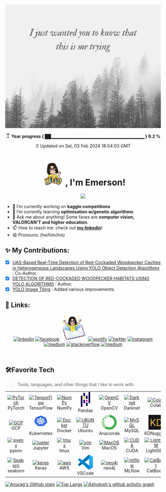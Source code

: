 <p align="center">
<a href="https://open.spotify.com/track/7kt9e9LFSpN1zQtYEl19o1?si=67b666fbca574e14"><img width="511" height="400" src="https://github.com/emersondelemmus/emersondelemmus/blob/master/img/quotable_quote_stretch.png"></a>
</p>

<p align="center">
<img src = "https://github.com/emersondelemmus/emersondelemmus/blob/master/img/hourglass-timer.gif" width="15"/> <b> Year progress { ██▁▁▁▁▁▁▁▁▁▁▁▁▁▁▁▁▁▁▁▁▁▁▁▁▁▁▁▁ } 9.2 % </b>
</p>
<p align="center">
⏰ Updated on Sat, 03 Feb 2024 18:04:03 GMT
</p>


<h1 align="center"> <img height="80" img src="https://github.com/emersondelemmus/emersondelemmus/blob/master/img/hello.png"/>, I'm Emerson!</h1>
<p align="center">
 <img alig src = "https://github-profile-trophy.vercel.app/?username=emersondelemmus&theme=dracula" />
</p>


- 🔭 I’m currently working on **kaggle competitions**
- 🌱 I’m currently learning **optimisation w/genetic algorithms**
- 💬 Ask me about anything! Some faves are **computer vision, VALORCAN'T and higher education.** 
- 📫 How to reach me: check out [**my linkedin**](https://www.linkedin.com/in/edelemmus/)!
- 😄 Pronouns: (he/him/his)

## ✨ My Contributions:
- [X] [UAS-Based Real-Time Detection of Red-Cockaded Woodpecker Cavities in Heterogeneous Landscapes Using YOLO Object Detection Algorithms](https://www.mdpi.com/2072-4292/15/4/883) : Co-Author.
- [X] [DETECTION OF RED-COCKADED WOODPECKER HABITATS USING YOLO ALGORITHMS](https://shsu-ir.tdl.org/bitstream/handle/20.500.11875/3635/DE%20LEMMUS%20II-PRIMARY-2022.pdf?sequence=1&isAllowed=y) : Author.
- [X] [YOLO Image Tiling](https://github.com/emersondelemmus/yolo-tiling) : Added various improvements.

## :link: Links:

<p align="center">
  <a href="https://www.linkedin.com/in/edelemmus/"><img height="75" img src="https://www.vectorlogo.zone/logos/linkedin/linkedin-icon.svg" alt="linkedin"/></a>
  <a href="https://www.kaggle.com/emersondelemmus"><img height="80" img src="https://www.vectorlogo.zone/logos/kaggle/kaggle-icon.svg" alt="facebook"/></a>
  <a href="mailto:edelemmus@gmail.com"><img height="85" img src="https://github.com/emersondelemmus/emersondelemmus/blob/master/img/envelope_greeting.png" alt="email"/></a>
  <a href="https://open.spotify.com/user/12144018445"><img height="80" img src="https://www.vectorlogo.zone/logos/spotify/spotify-icon.svg" alt="spotify"/></a>
  <a href="https://twitter.com/emersondelemmus"><img height="80" img src="https://www.vectorlogo.zone/logos/twitter/twitter-tile.svg" alt="twitter"/></a>
  <a href="https://www.instagram.com/emersondelemmus/"><img height="80" img src="https://www.vectorlogo.zone/logos/instagram/instagram-icon.svg" alt="instagram"/></a>
  <a href="https://medium.com/@edelemmus"><img height="80" img src="https://img.icons8.com/color/96/000000/medium-logo.png" alt="medium"/></a>
  <a href="https://stackoverflow.com/users/8859867/emerson-a-de-lemmus-ii"><img height="80" img src="https://www.vectorlogo.zone/logos/stackoverflow/stackoverflow-tile.svg" alt="stackoverflow"/></a>
  <a href="https://www.verseoftheday.com/"><img height="85" img src="https://upload.wikimedia.org/wikipedia/commons/1/1a/Bibletime-logo.svg" alt="medium"/></a>
</p>


<br>

<h2 align="left" id="emerson-tech">🛠️Favorite Tech</h2>

> Tools, languages, and other things that I like to work with.

<table>
  <tr>
    <td align="center" width="96">
      <a href="https://pytorch.org/">
        <img src="https://www.vectorlogo.zone/logos/pytorch/pytorch-icon.svg" width="48" height="48" alt="PyTorch" />
      </a>
      <br>PyTorch
    </td>
    <td align="center" width="96">
      <a href="https://www.tensorflow.org/">
        <img src="https://www.vectorlogo.zone/logos/tensorflow/tensorflow-icon.svg" width="48" height="48" alt="TensorFlow" />
      </a>
      <br>TensorFlow
    </td>
    <td align="center" width="96">
      <a href="https://numpy.org/">
        <img src="https://www.vectorlogo.zone/logos/numpy/numpy-icon.svg" width="48" height="48" alt="NumPy" />
      </a>
      <br>NumPy
    </td>
    <td align="center" width="96">
      <a href="https://pandas.pydata.org/">
        <img src="https://github.com/devicons/devicon/blob/master/icons/pandas/pandas-original.svg" width="48" height="48" alt="Pandas" />
      </a>
      <br>Pandas
    </td>
    <td align="center" width="96">
      <a href="https://opencv.org/">
        <img src="https://www.vectorlogo.zone/logos/opencv/opencv-icon.svg" width="48" height="48" alt="OpenCV" />
      </a>
      <br>OpenCV
    </td>
    <td align="center" width="96">
      <a href="https://pjreddie.com/darknet/">
        <img src="https://pbs.twimg.com/profile_images/865698590122844160/Kg5dYKkG_400x400.jpg" width="48" height="48" alt="Darknet" />
      </a>
      <br>Darknet
    </td>
    <td align="center" width="96">
      <a href="https://colab.research.google.com/" >
        <img src="https://colab.research.google.com/img/colab_favicon_256px.png" width="48" height="48" alt="Colab" />
      </a>
      <br>Colab
    </td>
    <td align="center" width="96">
      <a href="https://roboflow.com/">
        <img src="https://pbs.twimg.com/profile_images/1426271234145325062/xIWWM_a-_400x400.jpg" width="48" height="48" alt="Roboflow" />
      </a>
      <br>Roboflow
    </td>
    <td align="center" width="96">
      <a href="https://wandb.ai/home">
        <img src="https://wandb.ai/logo.svg" width="48" height="48" alt="wabdb" />
      </a>
      <br>W&B
    </td>
  </tr>
  <tr>
    <td align="center" width="96">
      <a href="https://console.cloud.google.com/marketplace/details/click-to-deploy-images/deeplearning?pli=1" >
        <img src="https://www.vectorlogo.zone/logos/google_cloud/google_cloud-icon.svg" width="48" height="48" alt="GCP" />
      </a>
      <br>GCP
    </td>
    <td align="center" width="96">
      <a href="https://kubernetes.io/" >
        <img src="https://raw.githubusercontent.com/cncf/artwork/master/projects/kubernetes/icon/color/kubernetes-icon-color.svg" width="48" height="48" alt="Kubernetes" />
      </a>
      <br>Kubernetes
    </td>
    <td align="center"  width="96">
      <a href="https://www.docker.com/">
        <img src="https://www.vectorlogo.zone/logos/docker/docker-icon.svg" width="48" height="48" alt="Docker" />
      </a>
      <br>Docker
    </td>
    <td align="center"  width="96">
      <a href="https://ubuntu.com/">
        <img src="https://www.vectorlogo.zone/logos/ubuntu/ubuntu-icon.svg" width="48" height="48" alt="UBUNTU" />
      </a>
      <br>Ubuntu
    </td>
    <td align="center" width="96">
      <a href="https://www.anaconda.com/">
        <img src="https://github.com/devicons/devicon/blob/master/icons/anaconda/anaconda-original.svg" width="48" height="48" alt="Anaconda" />
      </a>
      <br>Anaconda
    </td>
    <td align="center"  width="96">
      <a href="https://www.mysql.com/">
        <img src="https://www.vectorlogo.zone/logos/mysql/mysql-icon.svg" width="48" height="48" alt="MySQL" />
      </a>
      <br>MySQL
    </td>
    <td align="center" width="96">
      <a href="https://www.kdnuggets.com/" >
        <img src="https://github.com/emersondelemmus/emersondelemmus/blob/master/img/KD.png" width="48" height="48" alt="KDNuggets" />
      </a>
      <br>KDNuggets
    </td>
    <td align="center" width="96">
      <a href="https://scikit-learn.org/stable/" >
        <img src="https://upload.wikimedia.org/wikipedia/commons/0/05/Scikit_learn_logo_small.svg" width="48" height="48" alt="sklearn" />
      </a>
      <br>sklearn
    </td>
    <td align="center" width="96">
      <a href="https://openai.com/" >
        <img src="https://github.com/simple-icons/simple-icons/blob/master/icons/openai.svg" width="48" height="48" alt="OpenAI" />
      </a>
      <br>OpenAI
    </td>
  </tr>
  <tr>
   <td align="center" width="96">
      <a href="https://github.com/pyenv" >
        <img src="https://avatars.githubusercontent.com/u/16530698?s=200&v=4" width="48" height="48" alt="pyenv" />
      </a>
      <br>pyenv
    </td>
   <td align="center" width="96">
      <a href="https://jupyter.org/" >
        <img src="https://www.vectorlogo.zone/logos/jupyter/jupyter-icon.svg" width="48" height="48" alt="jupter" />
      </a>
      <br>Jupyter
    </td>
   <td align="center" width="96">
      <a href="https://github.com/tmux/tmux/wiki" >
        <img src="https://vectorwiki.com/images/LWEdW__tmux.svg" width="48" height="48" alt="tmux" />
      </a>
      <br>tmux
    </td>
   <td align="center" width="96">
      <a href="https://www.vim.org/" >
        <img src="https://www.vectorlogo.zone/logos/vim/vim-icon.svg" width="48" height="48" alt="vim" />
      </a>
      <br>Vim
    </td>
   <td align="center" width="96">
      <a href="https://en.wikipedia.org/wiki/Mac_operating_systems" >
        <img src="https://upload.wikimedia.org/wikipedia/en/b/b9/MacOS_original_logo.svg" width="48" height="48" alt="MacOS" />
      </a>
      <br>MacOS
    </td>
   <td align="center" width="96">
      <a href="https://docs.nvidia.com/cuda/cuda-compiler-driver-nvcc/" >
        <img src="https://upload.wikimedia.org/wikipedia/sco/2/21/Nvidia_logo.svg" width="48" height="48" alt="CUDA" />
      </a>
      <br>CUDA
    </td>
   <td align="center" width="96">
      <a href="https://lightgbm.readthedocs.io/en/v3.3.2/" >
        <img src="https://github.com/valohai/ml-logos/blob/master/lightgbm_on_spark.svg" width="48" height="48" alt="LightGBM" />
      </a>
      <br>LightGBM
    </td>
   <td align="center" width="96">
      <a href="https://xgboost.readthedocs.io/en/stable/#" >
        <img src="https://images.opencollective.com/xgboost/3a1e64e/logo/192.png" width="48" height="48" alt="XGBoost" />
      </a>
      <br>XGBoost
    </td>
   <td align="center" width="96">
      <a href="https://ocw.mit.edu/" >
        <img src="https://www.vectorlogo.zone/logos/mitedu/mitedu-icon.svg" width="48" height="48" alt="OCW" />
      </a>
      <br>opencourseware
    </td>
  </tr>
  <tr>
  <td align="center" width="96">
      <a href="https://seaborn.pydata.org/index.html" >
        <img src="https://github.com/gilbarbara/logos/blob/main/logos/seaborn-icon.svg" width="48" height="48" alt="Seaborn" />
      </a>
      <br>seaborn
    </td>
  <td align="center" width="96">
      <a href="https://keras.io/" >
        <img src="https://upload.wikimedia.org/wikipedia/commons/a/ae/Keras_logo.svg" width="48" height="48" alt="keras" />
      </a>
      <br>Keras
    </td>
    <td align="center" width="96">
      <a href="https://aws.amazon.com/" >
        <img src="https://www.vectorlogo.zone/logos/amazon_aws/amazon_aws-icon.svg" width="48" height="48" alt="aws" />
      </a>
      <br>AWS
    </td>
    <td align="center" width="96">
      <a href="https://code.visualstudio.com/" >
        <img src="https://github.com/devicons/devicon/blob/master/icons/vscode/vscode-original.svg" width="48" height="48" alt="vscode" />
      </a>
      <br>VSCode
    </td>
    <td align="center" width="96">
      <a href="https://neo4j.com/" >
        <img src="https://www.vectorlogo.zone/logos/neo4j/neo4j-icon.svg" width="48" height="48" alt="neo4j" />
      </a>
      <br>neo4j
    </td>
     <td align="center" width="96">
      <a href="https://mlflow.org/" >
        <img src="https://avatars.githubusercontent.com/u/61449322?v=4" width="48" height="48" alt="mlflow" />
      </a>
      <br>MLflow
    </td>
    <td align="center" width="96">
      <a href="https://catboost.ai/" >
        <img src="https://upload.wikimedia.org/wikipedia/commons/c/cc/CatBoostLogo.png" width="48" height="48" alt="CatBoost" />
      </a>
      <br>CatBoost
    </td>
    <td align="center" width="96">
    <a href="https://kedro.org/" >
      <img src="https://github.com/simple-icons/simple-icons/blob/master/icons/kedro.svg" width="48" height="48" alt="kedro" />
    </a>
    <br>kedro
  </td>
</tr>
</table>

[![Anurag's GitHub stats](https://github-readme-stats.vercel.app/api?username=emersondelemmus&show_icons=true&theme=jolly)](https://github.com/anuraghazra/github-readme-stats)
[![Top Langs](https://github-readme-stats.vercel.app/api/top-langs/?username=emersondelemmus)](https://github.com/anuraghazra/github-readme-stats)
[![Ashutosh's github activity graph](https://github-readme-activity-graph.vercel.app/graph?username=emersondelemmus&theme=cottoncandy)](https://github.com/ashutosh00710/github-readme-activity-graph)


